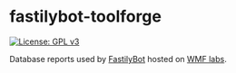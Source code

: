 # fastilybot-toolforge
[![License: GPL v3](https://upload.wikimedia.org/wikipedia/commons/8/86/GPL_v3_Blue_Badge.svg)](https://www.gnu.org/licenses/gpl-3.0.en.html)

Database reports used by [FastilyBot](https://en.wikipedia.org/wiki/User:FastilyBot) hosted on [WMF labs](https://tools.wmflabs.org/?list).